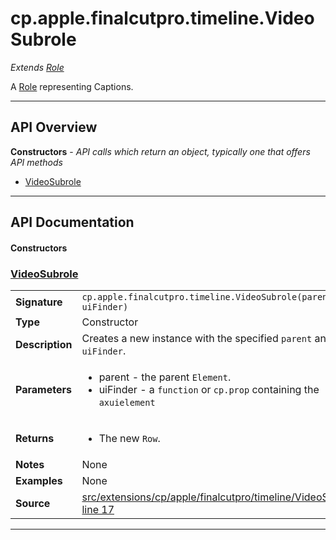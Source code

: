# cp.apple.finalcutpro.timeline.VideoSubrole

 *Extends [Role](cp.apple.finalcutpro.timeline.Role.md)*

A [Role](cp.apple.finalcutpro.timeline.Role.md) representing Captions.

---

## API Overview
**Constructors** - _API calls which return an object, typically one that offers API methods_
 * [VideoSubrole](#videosubrole)


---

## API Documentation

#### Constructors


### [VideoSubrole](#videosubrole)

|                                             |                                                                                     |
| --------------------------------------------|-------------------------------------------------------------------------------------|
| **Signature**                               | `cp.apple.finalcutpro.timeline.VideoSubrole(parent, uiFinder)`                                                                    |
| **Type**                                    | Constructor                                                                     |
| **Description**                             | Creates a new instance with the specified `parent` and `uiFinder`.                                                                     |
| **Parameters**                              | <ul><li>parent - the parent `Element`.</li><li>uiFinder - a `function` or `cp.prop` containing the `axuielement`</li></ul> |
| **Returns**                                 | <ul><li>The new `Row`.</li></ul>          |
| **Notes**                                   | None |
| **Examples**                                | None |
| **Source**                                  | [src/extensions/cp/apple/finalcutpro/timeline/VideoSubrole.lua line 17](https://github.com/CommandPost/CommandPost/blob/develop/src/extensions/cp/apple/finalcutpro/timeline/VideoSubrole.lua#L17) |

---

